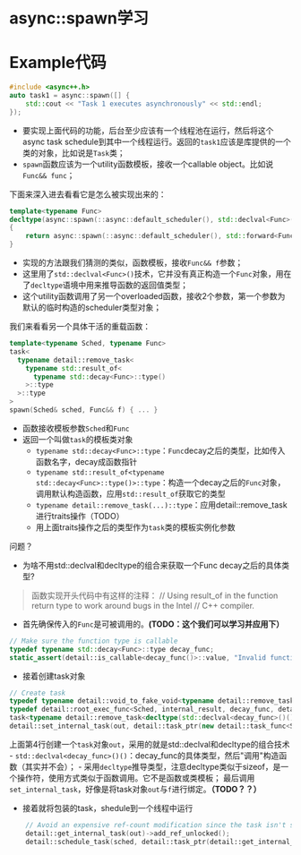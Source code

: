 # async::spawn学习

Example代码
=======
```CPP {.numberLines}
#include <async++.h>
auto task1 = async::spawn([] {
    std::cout << "Task 1 executes asynchronously" << std::endl;
});
```
- 要实现上面代码的功能，后台至少应该有一个线程池在运行，然后将这个async task schedule到其中一个线程运行。返回的`task1`应该是库提供的一个类的对象，比如说是`Task`类；
- `spawn`函数应该为一个utility函数模板，接收一个callable object。比如说`Func&& func`；

下面来深入进去看看它是怎么被实现出来的：
```CPP {.numberLines, .file=include\async++\task.h}
template<typename Func>
decltype(async::spawn(::async::default_scheduler(), std::declval<Func>())) spawn(Func&& f)
{
	return async::spawn(::async::default_scheduler(), std::forward<Func>(f));
}
```
- 实现的方法跟我们猜测的类似，函数模板，接收`Func&& f`参数；
- 这里用了`std::declval<Func>()`技术，它并没有真正构造一个`Func`对象，用在了`decltype`语境中用来推导函数的返回值类型；
- 这个utility函数调用了另一个overloaded函数，接收2个参数，第一个参数为默认的临时构造的scheduler类型对象；

我们来看看另一个具体干活的重载函数：
```CPP {.numberLines}
template<typename Sched, typename Func>
task<
  typename detail::remove_task<
    typename std::result_of<
      typename std::decay<Func>::type()
    >::type
  >::type
>
spawn(Sched& sched, Func&& f) { ... }
```
- 函数接收模板参数`Sched`和`Func`
- 返回一个叫做`task`的模板类对象
    - `typename std::decay<Func>::type`：`Func`decay之后的类型，比如传入函数名字，decay成函数指针
    - `typename std::result_of<typename std::decay<Func>::type()>::type`：构造一个decay之后的`Func`对象，调用默认构造函数，应用`std::result_of`获取它的类型
    - `typename detail::remove_task(...)::type`：应用detail::remove_task进行traits操作（TODO）
    - 用上面traits操作之后的类型作为`task`类的模板实例化参数

问题？
- 为啥不用std::declval和decltype的组合来获取一个Func decay之后的具体类型?
> 函数实现开头代码中有这样的注释：
> 	// Using result_of in the function return type to work around bugs in the Intel
	// C++ compiler.

- 首先确保传入的`Func`是可被调用的。**(TODO：这个我们可以学习并应用下）**
```CPP {.numberLines}
// Make sure the function type is callable
typedef typename std::decay<Func>::type decay_func;
static_assert(detail::is_callable<decay_func()>::value, "Invalid function type passed to spawn()");
```
- 接着创建task对象
```CPP {.numberLines}
// Create task
typedef typename detail::void_to_fake_void<typename detail::remove_task<decltype(std::declval<decay_func>()())>::type>::type internal_result;
typedef detail::root_exec_func<Sched, internal_result, decay_func, detail::is_task<decltype(std::declval<decay_func>()())>::value> exec_func;
task<typename detail::remove_task<decltype(std::declval<decay_func>()())>::type> out;
detail::set_internal_task(out, detail::task_ptr(new detail::task_func<Sched, exec_func, internal_result>(std::forward<Func>(f))));
```
上面第4行创建一个`task`对象`out`，采用的就是std::declval和decltype的组合技术
    - `std::declval<decay_func>()()`：decay_func的具体类型，然后"调用"构造函数（其实并不会）；
    - 采用`decltype`推导类型，注意decltype类似于sizeof，是一个操作符，使用方式类似于函数调用。它不是函数或类模板；
最后调用`set_internal_task`，好像是将task对象`out`与`f`进行绑定。**（TODO？？）**

- 接着就将包装的task，shedule到一个线程中运行
```CPP {.numberLines}
	// Avoid an expensive ref-count modification since the task isn't shared yet
	detail::get_internal_task(out)->add_ref_unlocked();
	detail::schedule_task(sched, detail::task_ptr(detail::get_internal_task(out)));
```
